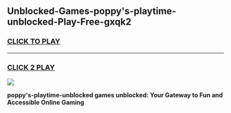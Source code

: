 
## Unblocked-Games-poppy's-playtime-unblocked-Play-Free-gxqk2
<h3>
<a href="https://premium76.site?title=poppy's-playtime-unblocked&ref=19M">CLICK TO PLAY</a></h3>
<hr>

<h3>
<a href="https://premium76.site?title=poppy's-playtime-unblocked&ref=19M">CLICK 2 PLAY</a>
  
</h3>

<a href="https://premium76.site?title=poppy's-playtime-unblocked&ref=19M"><img src="https://clearcache.store/games.png"></a>


**poppy's-playtime-unblocked games unblocked: Your Gateway to Fun and Accessible Online Gaming**
